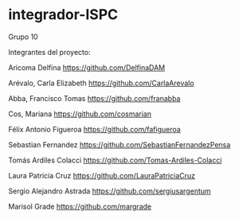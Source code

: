 # integrador-ISPC
Grupo 10

Integrantes del proyecto:

Aricoma Delfina
https://github.com/DelfinaDAM

Arévalo, Carla Elizabeth
https://github.com/CarlaArevalo

Abba, Francisco Tomas
https://github.com/franabba

Cos, Mariana
https://github.com/cosmarian

Félix Antonio Figueroa
https://github.com/fafigueroa 

Sebastian Fernandez
https://github.com/SebastianFernandezPensa 

Tomás Ardiles Colacci
https://github.com/Tomas-Ardiles-Colacci

Laura Patricia Cruz
https://github.com/LauraPatriciaCruz

Sergio Alejandro Astrada
https://github.com/sergiusargentum

Marisol Grade
https://github.com/margrade
